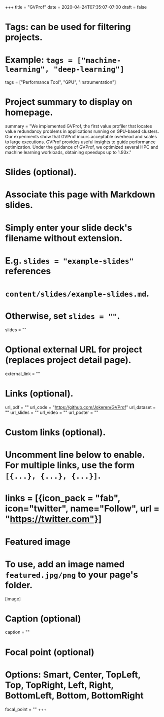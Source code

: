 +++
title = "GVProf"
date = 2020-04-24T07:35:07-07:00
draft = false

# Tags: can be used for filtering projects.
# Example: `tags = ["machine-learning", "deep-learning"]`
tags = ["Performance Tool", "GPU", "Instrumentation"]

# Project summary to display on homepage.
summary = "We implemented GVProf, the first value profiler that locates value redundancy problems in applications running on GPU-based clusters. Our experiments show that GVProf incurs acceptable overhead and scales to large executions. GVProf provides useful insights to guide performance optimization. Under the guidance of GVProf, we optimized several HPC and machine learning workloads, obtaining speedups up to 1.93x."

# Slides (optional).
#   Associate this page with Markdown slides.
#   Simply enter your slide deck's filename without extension.
#   E.g. `slides = "example-slides"` references 
#   `content/slides/example-slides.md`.
#   Otherwise, set `slides = ""`.
slides = ""

# Optional external URL for project (replaces project detail page).
external_link = ""

# Links (optional).
url_pdf = ""
url_code = "https://github.com/Jokeren/GVProf"
url_dataset = ""
url_slides = ""
url_video = ""
url_poster = ""

# Custom links (optional).
#   Uncomment line below to enable. For multiple links, use the form `[{...}, {...}, {...}]`.
# links = [{icon_pack = "fab", icon="twitter", name="Follow", url = "https://twitter.com"}]

# Featured image
# To use, add an image named `featured.jpg/png` to your page's folder. 
[image]
  # Caption (optional)
  caption = ""

  # Focal point (optional)
  # Options: Smart, Center, TopLeft, Top, TopRight, Left, Right, BottomLeft, Bottom, BottomRight
  focal_point = ""
+++
